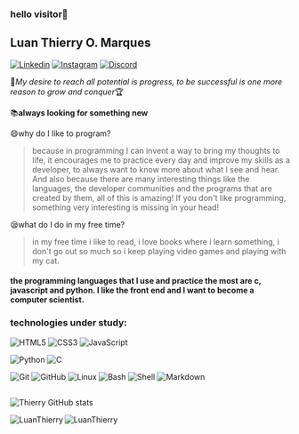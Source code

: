 ### hello visitor:ghost:

## Luan Thierry O. Marques
<a href="https://www.linkedin.com/in/luan-thierry-06a790202">![Linkedin](https://img.shields.io/badge/-Linkedin-blue?style=social-square&amp;logo=Linkedin&amp;logoColor=white&amp;link=https://www.linkedin.com/in/luan-thierry-06a790202)</a>
<a href="https://www.instagram.com/invites/contact/?i=9z0acq63dgbv&amp;utm_content=fp0um4j">![Instagram](https://img.shields.io/badge/-Instagram-C13584?style=social-square&amp;logo=Instagram&amp;logoColor=white&amp;link=https://www.instagram.com/invites/contact/?i=9z0acq63dgbv&amp;utm_content=fp0um4j)</a>
<a href="https://discord.gg/bXsyauGnmN">![Discord](https://img.shields.io/badge/-Discord-gray?style=social-square&labelColor=black&logo=discord&logoColor=white&link=https://discord.gg/bXsyauGnmN)</a>

:rose:*My desire to reach all potential is progress, to be successful is one more reason to grow and conquer*:trophy:

:books:**always looking for something new**

:smile:why do I like to program?
>because in programming I can invent a way to bring my thoughts to life, it encourages me to practice every day and improve my skills as a developer, to always want to know more about what I see and hear.  And also because there are many interesting things like the languages, the developer communities and the programs that are created by them, all of this is amazing! If you don't like programming, something very interesting is missing in your head!

:sleepy:what do I do in my free time?
>in my free time i like to read, i love books where i learn something, i don't go out so much so i keep playing video games and playing with my cat.

#### the programming languages ​​that I use and practice the most are c, javascript and python. I like the front end and I want to become a computer scientist.

### technologies under study:
![HTML5](https://img.shields.io/badge/-HTML5-E34F26?style=for-the-badge-square&logo=html5&logoColor=white)
![CSS3](https://img.shields.io/badge/-CSS3-1572B6?style=for-the-badge-square&logo=css3)
![JavaScript](https://img.shields.io/badge/-JavaScript-yellow?style=for-the-badge-square&logo=javascript)

![Python](https://img.shields.io/badge/-Python-blue?style=for-the-badge-square&logo=python&logoColor=white)
![C](https://img.shields.io/badge/-c-gray?style=for-the-badge-square&logo=c)

![Git](https://img.shields.io/badge/-Git-181717?style=for-the-badge-square&logo=git)
![GitHub](https://img.shields.io/badge/-GitHub-181717?style=for-the-badge-square&logo=github)
![Linux](https://img.shields.io/badge/-Linux-181717?style=for-the-badge-square&logo=linux)
![Bash](https://img.shields.io/badge/-Bash-181717?style=for-the-badge-square&logo=bash)
![Shell](https://img.shields.io/badge/-Shell-181717?style=for-the-badge-square&logo=shell)
![Markdown](https://img.shields.io/badge/-Markdown-181717?style=for-the-badge-square&logo=markdown)

##

![Thierry GitHub stats](https://github-readme-stats.vercel.app/api?username=LuanThierry&show_icons=true&theme=blueberry)


<p>
<img align="left" src="https://github-readme-stats.vercel.app/api/top-langs/?username=LuanThierry&layout=compact&theme=material-palenight" alt="LuanThierry" />
</p>

<p align="left"> <img src="https://komarev.com/ghpvc/?username=LuanThierry" alt="LuanThierry" /> </p>

<!--
**LuanThierry/LuanThierry** is a ✨ _special_ ✨ repository because its `README.md` (this file) appears on your GitHub profile.

Here are some ideas to get you started:

- 🔭 I’m currently working on ...
- 🌱 I’m currently learning ...
- 👯 I’m looking to collaborate on ...
- 🤔 I’m looking for help with ...
- 💬 Ask me about ...
- 📫 How to reach me: ...
- 😄 Pronouns: ...
- ⚡ Fun fact -->
